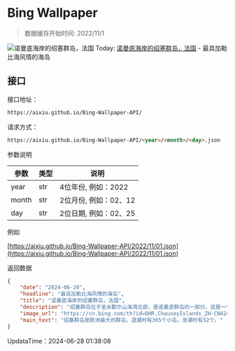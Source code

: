 # Bing Wallpaper

> 数据缓存开始时间: 2022/11/1

![诺曼底海岸的绍塞群岛，法国](https://cn.bing.com/th?id=OHR.ChauseyIslands_ZH-CN4241103934_1920x1080.webp)
Today: [诺曼底海岸的绍塞群岛，法国](https://cn.bing.com/th?id=OHR.ChauseyIslands_ZH-CN4241103934_1920x1080.webp) - 最具加勒比海风情的海岛

## 接口

接口地址：

```html
https://aixiu.github.io/Bing-Wallpaper-API/
```

请求方式：

```html
https://aixiu.github.io/Bing-Wallpaper-API/<year>/<month>/<day>.json
```

参数说明

| 参数 | 类型 | 说明 |
| - | - | - |
| year | str | 4位年份, 例如：2022 |
| month | str | 2位月份, 例如：02、12 |
| day | str | 2位日期, 例如：02、25 |

例如

[https://aixiu.github.io/Bing-Wallpaper-API/2022/11/01.json](https://aixiu.github.io/Bing-Wallpaper-API/2022/11/01.json)

返回数据

```json
{
    "date": "2024-06-28",
    "headline": "最具加勒比海风情的海岛",
    "title": "诺曼底海岸的绍塞群岛，法国",
    "description": "绍塞群岛位于圣米歇尔山海湾北部，是诺曼底群岛的一部分。这是一个梦幻般的群岛，不仅有轻抚着花岗岩的海浪，还有在退潮时会展现出迷宫般的小岛和沙洲的大海。大岛是群岛中的一颗明珠，它在第一缕阳光中醒来，沐浴在温暖着石屋的柔和光线中。渔民们在准备渔船，海鸥在为日出伴奏。",
    "image_url": "https://cn.bing.com/th?id=OHR.ChauseyIslands_ZH-CN4241103934_1920x1080.webp",
    "main_text": "绍塞群岛是欧洲最大的群岛，退潮时有365个小岛，涨潮时有52个。"
}
```

UpdataTime：2024-06-28 01:38:08
